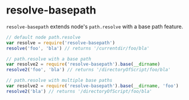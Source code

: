 # resolve-basepath

`resolve-basepath` extends node's `path.resolve` with a base path feature.

```js
// default node path.resolve
var resolve = require('resolve-basepath')
resolve('foo', 'bla') // returns '/currentdir/foo/bla'

// path.resolve with a base path
var resolve2 = require('resolve-basepath').base(__dirname)
resolve2('foo', 'bla') // returns '/directoryOfScript/foo/bla'

// path.resolve with multiple base paths
var resolve2 = require('resolve-basepath').base(__dirname, 'foo')
resolve2('bla') // returns '/directoryOfScript/foo/bla'
```
